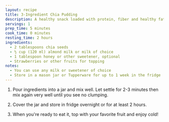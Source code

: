 ```yaml
---
layout: recipe
title: 3-Ingredient Chia Pudding
description: A healthy snack loaded with protein, fiber and healthy fats
servings: 1
prep_time: 5 minutes
cook_time: 0 minutes
resting_time: 2 hours
ingredients:
  - 2 tablespoons chia seeds
  - ½ cup (120 ml) almond milk or milk of choice
  - 1 tablespoon honey or other sweetener, optional
  - Strawberries or other fruits for topping
notes:
  - You can use any milk or sweetener of choice
  - Store in a mason jar or Tupperware for up to 1 week in the fridge
---
```


1. Pour ingredients into a jar and mix well. Let settle for 2-3 minutes then mix again very well until you see no clumping.

2. Cover the jar and store in fridge overnight or for at least 2 hours.

3. When you're ready to eat it, top with your favorite fruit and enjoy cold!
